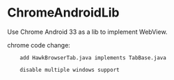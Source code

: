 ChromeAndroidLib
================

Use Chrome Android 33 as a lib to implement WebView.

chrome code change: <br>

		add HawkBrowserTab.java implements TabBase.java 
		
		disable multiple windows support
		
